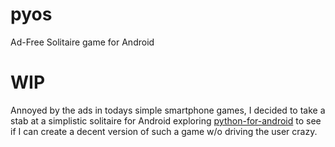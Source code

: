# pyos
Ad-Free Solitaire game for Android

# WIP
Annoyed by the ads in todays simple smartphone games, I decided to take a 
stab at a simplistic solitaire for Android exploring 
[python-for-android](https://github.com/kivy/python-for-android) to see
if I can create a decent version of such a game w/o driving the user crazy.

